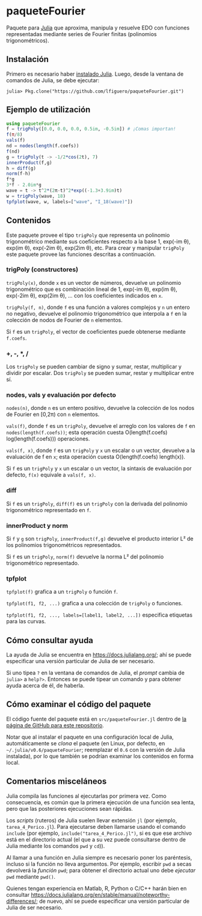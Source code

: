 # paqueteFourier

Paquete para [Julia](https://julialang.org/) que aproxima, manipula y resuelve EDO con funciones representadas mediante series de Fourier finitas (polinomios trigonométricos).

## Instalación

Primero es necesario haber [instalado Julia](https://julialang.org/downloads/). Luego, desde la ventana de comandos de Julia, se debe ejecutar:

```julia-repl
julia> Pkg.clone("https://github.com/lfiguero/paqueteFourier.git")
```

## Ejemplo de utilización

```julia
using paqueteFourier
f = trigPoly([0.0, 0.0, 0.0, 0.5im, -0.5im]) # ¡Comas importan!
f(π/8)
vals(f)
nd = nodes(length(f.coefs))
f(nd)
g = trigPoly(t -> -1/2*cos(2t), 7)
innerProduct(f,g)
h = diff(g)
norm(f-h)
f*g
3*f - 2.0im*g
wave = t -> t^2*(2π-t)^2*exp((-1.3+3.9im)t)
w = trigPoly(wave, 18)
tpfplot(wave, w, labels=["wave", "I_18(wave)"])
```

## Contenidos

Este paquete provee el tipo `trigPoly` que representa un polinomio trigonométrico mediante sus coeficientes respecto a la base 1, exp(-im θ), exp(im θ), exp(-2im θ), exp(2im θ), etc. Para crear y manipular `trigPoly` este paquete provee las funciones descritas a continuación.

### trigPoly (constructores)

`trigPoly(x)`, donde `x` es un vector de números, devuelve un polinomio trigonométrico que es combinación lineal de 1, exp(-im θ), exp(im θ), exp(-2im θ), exp(2im θ), … con los coeficientes indicados en `x`.

`trigPoly(f, n)`, donde `f` es una función a valores complejos y `n` un entero no negativo, devuelve el polinomio trigonométrico que interpola a `f` en la colección de nodos de Fourier de `n` elementos.

Si `f` es un `trigPoly`, el vector de coeficientes puede obtenerse mediante `f.coefs`.

### +, -, \*, /

Los `trigPoly` se pueden cambiar de signo y sumar, restar, multiplicar y dividir por escalar. Dos `trigPoly` se pueden sumar, restar y multiplicar entre sí.

### nodes, vals y evaluación por defecto

`nodes(n)`, donde `n` es un entero positivo, devuelve la colección de los nodos de Fourier en [0,2π) con `n` elementos.

`vals(f)`, donde `f` es un `trigPoly`, devuelve el arreglo con los valores de `f` en `nodes(length(f.coefs))`; esta operación cuesta O(length(f.coefs) log(length(f.coefs))) operaciones.

`vals(f, x)`, donde `f` es un `trigPoly` y `x` un escalar o un vector, devuelve a la evaluación de f en `x`; esta operación cuesta O(length(f.coefs) length(x)).

Si `f` es un `trigPoly` y `x` un escalar o un vector, la sintaxis de evaluación por defecto, `f(x)` equivale a `vals(f, x)`.

### diff

Si `f` es un `trigPoly`, `diff(f)` es un `trigPoly` con la derivada del polinomio trigonométrico representado en `f`.

### innerProduct y norm

Si `f` y `g` son `trigPoly`, `innerProduct(f,g)` devuelve el producto interior L² de los polinomios trigonométricos representados.

Si `f` es un `trigPoly`, `norm(f)` devuelve la norma L² del polinomio trigonométrico representado.

### tpfplot

`tpfplot(f)` grafica a un `trigPoly` o función `f`.

`tpfplot(f1, f2, ...)` grafica a una colección de `trigPoly` o funciones.

`tpfplot(f1, f2, ..., labels=[label1, label2, ...])` especifica etiquetas para las curvas.


## Cómo consultar ayuda

La ayuda de Julia se encuentra en <https://docs.julialang.org/>; ahí se puede especificar una versión particular de Julia de ser necesario.

Si uno tipea `?` en la ventana de comandos de Julia, el *prompt* cambia de `julia>` a `help?>`. Entonces se puede tipear un comando y para obtener ayuda acerca de él, de haberla.


## Cómo examinar el código del paquete

El código fuente del paquete está en `src/paqueteFourier.jl` dentro de [la página de GitHub para este repositorio](https://github.com/lfiguero/paqueteFourier).

Notar que al instalar el paquete en una configuración local de Julia, automáticamente se *clona* el paquete (en Linux, por defecto, en `~/.julia/v0.6/paqueteFourier`; reemplazar el `0.6` con la versión de Julia instalada), por lo que también se podrían examinar los contenidos en forma local.


## Comentarios misceláneos

Julia compila las funciones al ejecutarlas por primera vez. Como consecuencia, es común que la primera ejecución de una función sea lenta, pero que las posteriores ejecuciones sean rápidas.

Los *scripts* (ruteros) de Julia suelen llevar extensión `jl` (por ejemplo, `tarea_4_Perico.jl`). Para ejecutarse deben llamarse usando el comando `include` (por ejemplo, `include("tarea_4_Perico.jl")`, si es que ese archivo está en el directorio actual (el que a su vez puede consultarse dentro de Julia mediante los comandos `pwd` y `cd`)).

Al llamar a una función en Julia siempre es necesario poner los paréntesis, incluso si la función no lleva argumentos. Por ejemplo, escribir `pwd` a secas devolverá la *función* `pwd`; para obtener el directorio actual uno debe *ejecutar* `pwd` mediante `pwd()`.

Quienes tengan experiencia en Matlab, R, Python o C/C++ harán bien en consultar <https://docs.julialang.org/en/stable/manual/noteworthy-differences/>; de nuevo, ahí se puede especificar una versión particular de Julia de ser necesario.
